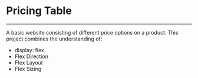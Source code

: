 # Pricing Table
***
A basic website consisting of different price options on a product. This project combines the understanding of:
* display: flex
* Flex Direction
* Flex Layout
* Flex Sizing